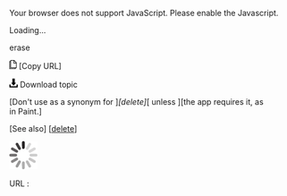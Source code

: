 Your browser does not support JavaScript. Please enable the Javascript.

Loading...

erase

![Copy URL](erase_files/Copy.png) [Copy URL]

![Download](erase_files/Download.png)
Download topic

[Don't use as a synonym for ]*[delete]*[ unless ][the app requires it, as in Paint.]

[See also] [[delete](https://worldready.cloudapp.net/Styleguide/Read?id=2700&topicid=33613)]

![In progress](erase_files/activity-large.gif)

URL :


